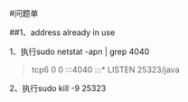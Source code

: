 #问题单

##1、address already in use

1、执行sudo netstat -apn | grep 4040

>tcp6 0 0 :::4040 :::* LISTEN 25323/java 

2、执行sudo kill -9 25323
